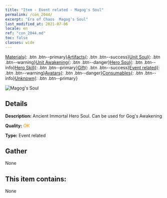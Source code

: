 ```yaml
---
title: "Item - Event related - Magog's Soul"
permalink: /con_2044/
excerpt: "Era of Chaos  Magog's Soul"
last_modified_at: 2021-07-06
locale: en
ref: "con_2044.md"
toc: false
classes: wide
---
```

 [Materials](/Items/){: .btn .btn--primary}[Artifacts](/Items/Artifacts/){: .btn .btn--success}[Unit Soul](/Items/UnitSoul/){: .btn .btn--warning}[Unit Awakening](/Items/UnitAwakening/){: .btn .btn--danger}[Hero Soul](/Items/HeroSoul/){: .btn .btn--info}[Hero Skill](/Items/HeroSkill/){: .btn .btn--primary}[Gift](/Items/Gift/){: .btn .btn--success}[Event related](/Items/Events/){: .btn .btn--warning}[Avatars](/Items/Avatars/){: .btn .btn--danger}[Consumables](/Items/Consumables/){: .btn .btn--info}[Unknown](/Items/Unknown/){: .btn .btn--primary}

 ![Magog's Soul](/images/t/juexing_502.png)

## Details
 **Description:** Ancient Immortal Hero Soul. Can be used for Gog's Awakening

 **Quality:** <span style="color: #FF8C00">OK</span>

 **Type:** Event related

## Gather

  None

## This item contains:

  None

